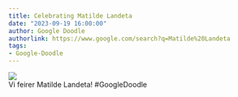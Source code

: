 ```yaml
---
title: Celebrating Matilde Landeta
date: "2023-09-19 16:00:00"
author: Google Doodle
authorlink: https://www.google.com/search?q=Matilde%20Landeta
tags:
- Google-Doodle
---
```

<img src="https://www.google.com/logos/doodles/2023/celebrating-matilde-landeta-6753651837110122.2-law.gif" referrerpolicy="no-referrer"><br>Vi feirer Matilde Landeta! #GoogleDoodle